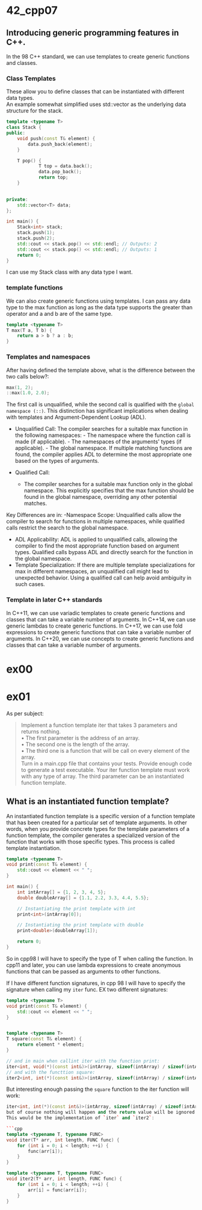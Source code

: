 # 42_cpp07

## Introducing generic programming features in C++.
In the 98 C++ standard, we can use templates to create generic functions and classes.  

### Class Templates 
These allow you to define classes that can be instantiated with different data types.  
An example somewhat simplified uses std::vector as the underlying data structure for the stack.
```cpp		
template <typename T>
class Stack {
public:
    void push(const T& element) {
        data.push_back(element);
    }

    T pop() {
            T top = data.back();
            data.pop_back();
            return top;
	}
    

private:
    std::vector<T> data;
};

int main() {
    Stack<int> stack;
    stack.push(1);
    stack.push(2);
    std::cout << stack.pop() << std::endl; // Outputs: 2
    std::cout << stack.pop() << std::endl; // Outputs: 1
    return 0;
}
```
I can use my Stack class with any data type I want.  

### template functions
We can also create generic functions using templates. I can pass any data type to the max function as long as the data type supports the greater than operator and a and b are of the same type.
```cpp
template <typename T>
T max(T a, T b) {
	return a > b ? a : b;
}
```

### Templates and namespaces
After having defined the template above, what is the difference between the two calls below?:

```cpp
max(1, 2);
::max(1.0, 2.0);
```

The first call is unqualified, while the second call is qualified with the `global namespace (::)`. This distinction has significant implications when dealing with templates and Argument-Dependent Lookup (ADL).

- Unqualified Call: The compiler searches for a suitable max function in the following namespaces:
        - The namespace where the function call is made (if applicable).
        - The namespaces of the arguments' types (if applicable).
        - The global namespace. If multiple matching functions are found, the compiler applies ADL to determine the most appropriate one based on the types of arguments.

- Qualified Call:
    - The compiler searches for a suitable max function only in the global namespace.
    This explicitly specifies that the max function should be found in the global namespace, overriding any other potential matches.

Key Differences are in: 
 -Namespace Scope: Unqualified calls allow the compiler to search for functions in multiple namespaces, while qualified calls restrict the search to the global namespace.
- ADL Applicability: ADL is applied to unqualified calls, allowing the compiler to find the most appropriate function based on argument types. Qualified calls bypass ADL and directly search for the function in the global namespace.
- Template Specialization: If there are multiple template specializations for max in different namespaces, an unqualified call might lead to unexpected behavior. Using a qualified call can help avoid ambiguity in such cases.


### Template in later C++ standards
In C++11, we can use variadic templates to create generic functions and classes that can take a variable number of arguments. In C++14, we can use generic lambdas to create generic functions. In C++17, we can use fold expressions to create generic functions that can take a variable number of arguments. In C++20, we can use concepts to create generic functions and classes that can take a variable number of arguments.


# ex00

# ex01
As per subject:
> Implement a function template iter that takes 3 parameters and returns nothing.  
	• The first parameter is the address of an array.  
	• The second one is the length of the array.  
	• The third one is a function that will be call on every element of the array.  
Turn in a main.cpp file that contains your tests. Provide enough code to generate a
test executable.
Your iter function template must work with any type of array. The third parameter
can be an instantiated function template.

## What is an instantiated function template?
An instantiated function template is a specific version of a function template that has been created for a particular set of template arguments. In other words, when you provide concrete types for the template parameters of a function template, the compiler generates a specialized version of the function that works with those specific types. This process is called template instantiation.

```cpp
template <typename T>
void print(const T& element) {
    std::cout << element << " ";
}

int main() {
    int intArray[] = {1, 2, 3, 4, 5};
    double doubleArray[] = {1.1, 2.2, 3.3, 4.4, 5.5};

    // Instantiating the print template with int
    print<int>(intArray[0]);

    // Instantiating the print template with double
    print<double>(doubleArray[1]);

    return 0;
}
```
So in cpp98 I will have to specify the type of T when calling the function. In cpp11 and later, you can use lambda expressions to create anonymous functions that can be passed as arguments to other functions.

If I have different function signatures, in cpp 98 I will have to specify the signature when calling my `iter` func. EX two different signatures:

```cpp
template <typename T>
void print(const T& element) {
	std::cout << element << " ";
}


template <typename T>
T square(const T& element) {
	return element * element;
}

// and in main when callint iter with the function print:
iter<int, void(*)(const int&)>(intArray, sizeof(intArray) / sizeof(intArray[0]), print);
// and with the functtion square:
iter2<int, int(*)(const int&)>(intArray, sizeof(intArray) / sizeof(intArray[0]), square);
```
But interesting enough passing the `square` function to the iter function will work:
```cpp
iter<int, int(*)(const int&)>(intArray, sizeof(intArray) / sizeof(intArray[0]), square);
but of course nothing will happen and the return value will be ignored.
This would be the implementation of `iter` and `iter2`:

```cpp
template <typename T, typename FUNC>
void iter(T* arr, int length, FUNC func) {
    for (int i = 0; i < length; ++i) {
        func(arr[i]);
    }
}

template <typename T, typename FUNC>
void iter2(T* arr, int length, FUNC func) {
    for (int i = 0; i < length; ++i) {
        arr[i] = func(arr[i]);
    }
}
```

